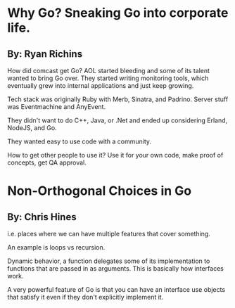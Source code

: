 # Why Go? Sneaking Go into corporate life.
## By: Ryan Richins

How did comcast get Go? AOL started bleeding and some of its talent
wanted to bring Go over. They started writing monitoring tools, which
eventually grew into internal applications and just keep growing.

Tech stack was originally Ruby with Merb, Sinatra, and Padrino. Server
stuff was Eventmachine and AnyEvent.

They didn't want to do C++, Java, or .Net and ended up considering
Erland, NodeJS, and Go.

They wanted easy to use code with a community.

How to get other people to use it?
Use it for your own code, make proof of concepts, get QA approval.

# Non-Orthogonal Choices in Go
## By: Chris Hines

i.e. places where we can have multiple features that cover something.

An example is loops vs recursion.

Dynamic behavior, a function delegates some of its implementation to
functions that are passed in as arguments. This is basically how
interfaces work.

A very powerful feature of Go is that you can have an interface
use objects that satisfy it even if they don't explicitly implement it.

